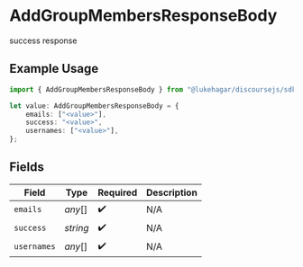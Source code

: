 # AddGroupMembersResponseBody

success response

## Example Usage

```typescript
import { AddGroupMembersResponseBody } from "@lukehagar/discoursejs/sdk/models/operations";

let value: AddGroupMembersResponseBody = {
    emails: ["<value>"],
    success: "<value>",
    usernames: ["<value>"],
};
```

## Fields

| Field              | Type               | Required           | Description        |
| ------------------ | ------------------ | ------------------ | ------------------ |
| `emails`           | *any*[]            | :heavy_check_mark: | N/A                |
| `success`          | *string*           | :heavy_check_mark: | N/A                |
| `usernames`        | *any*[]            | :heavy_check_mark: | N/A                |